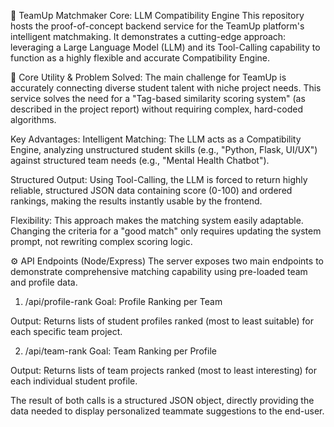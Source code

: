 🚀 TeamUp Matchmaker Core: LLM Compatibility Engine
This repository hosts the proof-of-concept backend service for the TeamUp platform's intelligent matchmaking. It demonstrates a cutting-edge approach: leveraging a Large Language Model (LLM) and its Tool-Calling capability to function as a highly flexible and accurate Compatibility Engine.

🌟 Core Utility & Problem Solved: 
The main challenge for TeamUp is accurately connecting diverse student talent with niche project needs. This service solves the need for a "Tag-based similarity scoring system" (as described in the project report) without requiring complex, hard-coded algorithms.

Key Advantages: 
Intelligent Matching: The LLM acts as a Compatibility Engine, analyzing unstructured student skills (e.g., "Python, Flask, UI/UX") against structured team needs (e.g., "Mental Health Chatbot").

Structured Output: Using Tool-Calling, the LLM is forced to return highly reliable, structured JSON data containing score (0-100) and ordered rankings, making the results instantly usable by the frontend.

Flexibility: This approach makes the matching system easily adaptable. Changing the criteria for a "good match" only requires updating the system prompt, not rewriting complex scoring logic.

⚙️ API Endpoints (Node/Express)
The server exposes two main endpoints to demonstrate comprehensive matching capability using pre-loaded team and profile data.

1. /api/profile-rank
Goal: Profile Ranking per Team

Output: Returns lists of student profiles ranked (most to least suitable) for each specific team project.

2. /api/team-rank
Goal: Team Ranking per Profile

Output: Returns lists of team projects ranked (most to least interesting) for each individual student profile.

The result of both calls is a structured JSON object, directly providing the data needed to display personalized teammate suggestions to the end-user.
